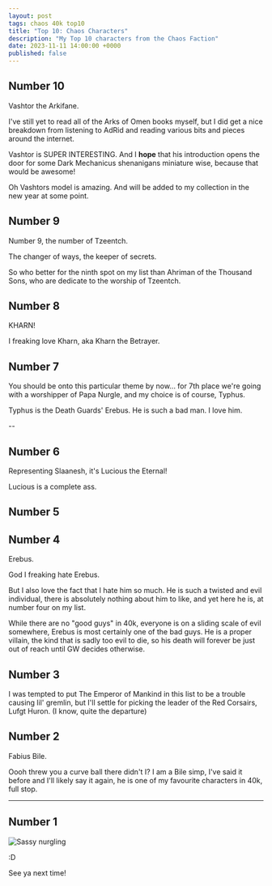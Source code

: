 ```yaml
---
layout: post
tags: chaos 40k top10
title: "Top 10: Chaos Characters"
description: "My Top 10 characters from the Chaos Faction"
date: 2023-11-11 14:00:00 +0000
published: false
---
```


## Number 10

Vashtor the Arkifane.

I've still yet to read all of the Arks of Omen books myself, but I did get a nice breakdown from listening to AdRid and reading various bits and pieces around the internet.

Vashtor is SUPER INTERESTING. And I **hope** that his introduction opens the door for some Dark Mechanicus shenanigans miniature wise, because that would be awesome!

Oh Vashtors model is amazing. And will be added to my collection in the new year at some point.

## Number 9

Number 9, the number of Tzeentch.

The changer of ways, the keeper of secrets.

So who better for the ninth spot on my list than Ahriman of the Thousand Sons, who are dedicate to the worship of Tzeentch.

## Number 8

KHARN!

I freaking love Kharn, aka Kharn the Betrayer.

## Number 7

You should be onto this particular theme by now... for 7th place we're going with a worshipper of Papa Nurgle, and my choice is of course, Typhus.

Typhus is the Death Guards' Erebus. He is such a bad man. I love him.

--

## Number 6

Representing Slaanesh, it's Lucious the Eternal!

Lucious is a complete ass.

## Number 5

## Number 4

Erebus.

God I freaking hate Erebus.

But I also love the fact that I hate him so much. He is such a twisted and evil individual, there is absolutely nothing about him to like, and yet here he is, at number four on my list.

While there are no "good guys" in 40k, everyone is on a sliding scale of evil somewhere, Erebus is most certainly one of the bad guys. He is a proper villain, the kind that is sadly too evil to die, so his death will forever be just out of reach until GW decides otherwise.

## Number 3

I was tempted to put The Emperor of Mankind in this list to be a trouble causing lil' gremlin, but I'll settle for picking the leader of the Red Corsairs, Lufgt Huron. (I know, quite the departure)

## Number 2

Fabius Bile.

Oooh threw you a curve ball there didn't I? I am a Bile simp, I've said it before and I'll likely say it again, he is one of my favourite characters in 40k, full stop.

---

## Number 1

![Sassy nurgling](/assets/img/post_img/sassy_nurgling.png)

:D

See ya next time!

